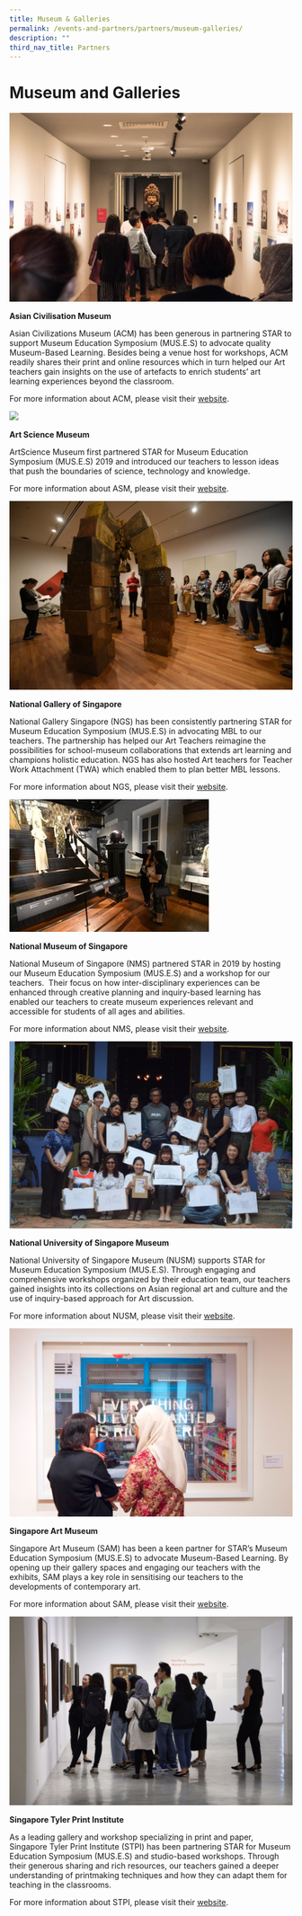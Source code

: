 ```yaml
---
title: Museum & Galleries
permalink: /events-and-partners/partners/museum-galleries/
description: ""
third_nav_title: Partners
---
```

# Museum and Galleries

![](/images/6-3-museums-and-galleries-acm_1.jpg)

**Asian Civilisation Museum**

Asian Civilizations Museum (ACM) has been generous in partnering STAR to support Museum Education Symposium (MUS.E.S) to advocate quality Museum-Based Learning. Besides being a venue host for workshops, ACM readily shares their print and online resources which in turn helped our Art teachers gain insights on the use of artefacts to enrich students’ art learning experiences beyond the classroom.

For more information about ACM, please visit their [website](https://www.acm.org.sg/).

![](/images/6-3-museums-and-galleries-art-science-museum-3.jpg)

**Art Science Museum**

ArtScience Museum first partnered STAR for Museum Education Symposium (MUS.E.S) 2019 and introduced our teachers to lesson ideas that push the boundaries of science, technology and knowledge.

For more information about ASM, please visit their [website](https://www.marinabaysands.com/museum.html/).

![](/images/6-3-museums-and-galleries-ngs-3.jpg)

**National Gallery of Singapore**

National Gallery Singapore (NGS) has been consistently partnering STAR for Museum Education Symposium (MUS.E.S) in advocating MBL to our teachers. The partnership has helped our Art Teachers reimagine the possibilities for school-museum collaborations that extends art learning and champions holistic education. NGS has also hosted Art teachers for Teacher Work Attachment (TWA) which enabled them to plan better MBL lessons.

For more information about NGS, please visit their [website](https://www.nationalgallery.sg/).

![](/images/sssfa.jpg)

**National Museum of Singapore**

National Museum of Singapore (NMS) partnered STAR in 2019 by hosting our Museum Education Symposium (MUS.E.S) and a workshop for our teachers.  Their focus on how inter-disciplinary experiences can be enhanced through creative planning and inquiry-based learning has enabled our teachers to create museum experiences relevant and accessible for students of all ages and abilities.

For more information about NMS, please visit their [website](https://www.nationalmuseum.sg/).

![](/images/6-3-museums-and-galleries-nus-baba-house-1.jpg)

**National University of Singapore Museum**

National University of Singapore Museum (NUSM) supports STAR for Museum Education Symposium (MUS.E.S). Through engaging and comprehensive workshops organized by their education team, our teachers gained insights into its collections on Asian regional art and culture and the use of inquiry-based approach for Art discussion.

For more information about NUSM, please visit their [website](https://museum.nus.edu.sg/).

![](/images/6-3-museums-and-galleries-sam_1.jpg)

**Singapore Art Museum**  
  
Singapore Art Museum (SAM) has been a keen partner for STAR’s Museum Education Symposium (MUS.E.S) to advocate Museum-Based Learning. By opening up their gallery spaces and engaging our teachers with the exhibits, SAM plays a key role in sensitising our teachers to the developments of contemporary art.  

  
For more information about SAM, please visit their [website](https://www.singaporeartmuseum.sg/).

  

![](/images/6-3-museums-and-galleries-stpi-1.jpg)

**Singapore Tyler Print Institute**  
  
As a leading gallery and workshop specializing in print and paper, Singapore Tyler Print Institute (STPI) has been partnering STAR for Museum Education Symposium (MUS.E.S) and studio-based workshops. Through their generous sharing and rich resources, our teachers gained a deeper understanding of printmaking techniques and how they can adapt them for teaching in the classrooms.  
  
For more information about STPI, please visit their [website](https://www.stpi.com.sg/).